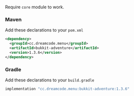 Require ``core`` module to work.
### Maven
Add these declarations to your ``pom.xml``

```xml
<dependency>
  <groupId>cc.dreamcode.menu</groupId>
  <artifactId>bukkit-adventure</artifactId>
  <version>1.3.6</version>
</dependency>
```

### Gradle
Add these declarations to your ``build.gradle``

```gradle
implementation "cc.dreamcode.menu:bukkit-adventure:1.3.6"
```
